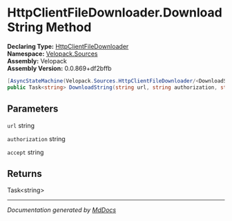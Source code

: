 ﻿<!--  
  <auto-generated>   
    The contents of this file were generated by a tool.  
    Changes to this file may be list if the file is regenerated  
  </auto-generated>   
-->

# HttpClientFileDownloader.DownloadString Method

**Declaring Type:** [HttpClientFileDownloader](../index.md)  
**Namespace:** [Velopack.Sources](../../index.md)  
**Assembly:** Velopack  
**Assembly Version:** 0.0.869+df2bffb

```csharp
[AsyncStateMachine(Velopack.Sources.HttpClientFileDownloader/<DownloadString>d__4)]
public Task<string> DownloadString(string url, string authorization, string accept);
```

## Parameters

`url`  string

`authorization`  string

`accept`  string

## Returns

Task\<string\>

___

*Documentation generated by [MdDocs](https://github.com/ap0llo/mddocs)*
